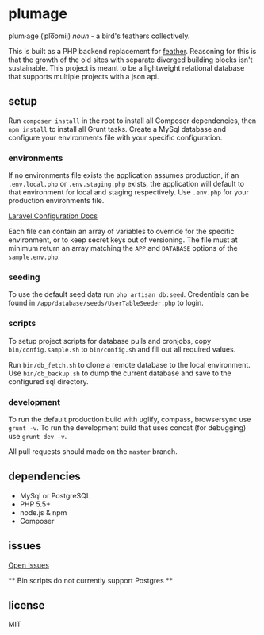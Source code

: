 # plumage

plum·age (ˈplo͞omij) _noun_ - a bird's feathers collectively.

This is built as a PHP backend replacement for [feather](https://github.com/GunnJerkens/feather). Reasoning for this is that the growth of the old sites with separate diverged building blocks isn't sustainable. This project is meant to be a lightweight relational database that supports multiple projects with a json api.

## setup

Run `composer install` in the root to install all Composer dependencies, then `npm install` to install all Grunt tasks. Create a MySql database and configure your environments file with your specific configuration.

### environments

If no environments file exists the application assumes production, if an `.env.local.php` or `.env.staging.php` exists, the application will default to that environment for local and staging respectively. Use `.env.php` for your production environments file.  
  
[Laravel Configuration Docs](http://laravel.com/docs/4.2/configuration)  
  
Each file can contain an array of variables to override for the specific environment, or to keep secret keys out of versioning. The file must at minimum return an array matching the `APP` and `DATABASE` options of the `sample.env.php`.  

### seeding

To use the default seed data run `php artisan db:seed`. Credentials can be found in `/app/database/seeds/UserTableSeeder.php` to login.

### scripts

To setup project scripts for database pulls and cronjobs, copy `bin/config.sample.sh` to `bin/config.sh` and fill out all required values.

Run `bin/db_fetch.sh` to clone a remote database to the local environment. Use `bin/db_backup.sh` to dump the current database and save to the configured sql directory.

### development

To run the default production build with uglify, compass, browsersync use `grunt -v`. To run the development build that uses concat (for debugging) use `grunt dev -v`.

All pull requests should made on the `master` branch.

## dependencies

- MySql or PostgreSQL
- PHP 5.5+
- node.js & npm
- Composer

## issues

[Open Issues](https://github.com/GunnJerkens/plumage/issues)

** Bin scripts do not currently support Postgres **

## license

MIT
